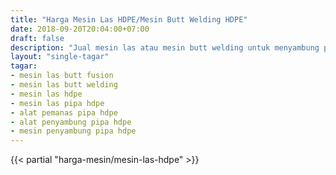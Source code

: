```yaml
---
title: "Harga Mesin Las HDPE/Mesin Butt Welding HDPE"
date: 2018-09-20T20:04:00+07:00
draft: false
description: "Jual mesin las atau mesin butt welding untuk menyambung pipa HDPE. Harga dijamin murah, bergaransi."
layout: "single-tagar"
tagar:
- mesin las butt fusion
- mesin las butt welding
- mesin las hdpe
- mesin las pipa hdpe
- alat pemanas pipa hdpe
- alat penyambung pipa hdpe
- mesin penyambung pipa hdpe
---
```


{{< partial "harga-mesin/mesin-las-hdpe" >}}